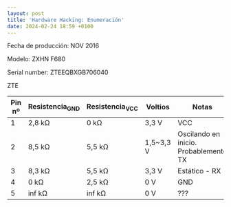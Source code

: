```yaml
---
layout: post
title: 'Hardware Hacking: Enumeración'
date: 2024-02-24 18:59 +0100
---
```


Fecha de producción: NOV 2016

Modelo: ZXHN F680

Serial number: ZTEEQBXGB706040

ZTE

| Pin nº | Resistencia<sub>GND</sub> | Resistencia<sub>VCC</sub> | Voltios | Notas | 
| ------ | ------------------------- | ------------------------- | ------- | ----- |
| 1      | 2,8 kΩ                    | 0 kΩ                      | 3,3 V   | VCC   |
| 2      | 8,5 kΩ                    | 5,5 kΩ                    |1,5~3,3 V| Oscilando en inicio. Probablemente TX |
| 3      | 8,3 kΩ                    | 5,5 kΩ                    | 3,3 V   | Estático - RX |
| 4      | 0 kΩ                      | 2,5 kΩ                    | 0 V     | GND   |
| 5      | inf kΩ                    | inf kΩ                    | 0 V     | ???   |
